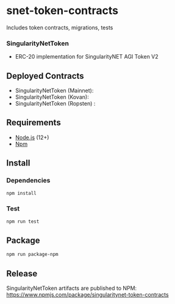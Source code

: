 # snet-token-contracts
Includes token contracts, migrations, tests

### SingularityNetToken
* ERC-20 implementation for SingularityNET AGI Token V2

## Deployed Contracts
* SingularityNetToken (Mainnet): 
* SingularityNetToken (Kovan): 
* SingularityNetToken (Ropsten) : 

## Requirements
* [Node.js](https://github.com/nodejs/node) (12+)
* [Npm](https://www.npmjs.com/package/npm)

## Install

### Dependencies
```bash
npm install
```

### Test 
```bash
npm run test
```

## Package
```bash
npm run package-npm
```

## Release
SingularityNetToken artifacts are published to NPM: https://www.npmjs.com/package/singularitynet-token-contracts